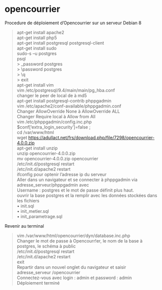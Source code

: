 # opencourrier
Procedure de déploiement d’Opencourrier sur un serveur Debian 8  

> apt-get install apache2  
> apt-get install php5  
> apt-get install postgresql  postgresql-client    
> apt-get install sudo  
> sudo-s –u postgres  
> psql   
	> _password postgres  
	> \password postgres  
	> \q  
	> exit  
> apt-get install vim  
> vim /etc/postgresql/9.4/main/main/pg_hba.conf  
	changer le peer de  local de à md5  
> apt-get install postgresql-contrib phppgadmin  
>  vim /etc/apache2/conf-available/phppgadmin.conf  
	Changer AllowOverride None à  AllowOverride ALL  
	Changer Require local à Allow from All  
>  vim	/etc/phppgadmin/config.inc.php  
	$conf[‘extra_login_security’]=false ;  
> cd  /var/www/html  
> wget https://adullact.net/frs/download.php/file/7298/opencourrier-4.0.0.zip   
>apt-get install unzip  
> unzip opencourrier-4.0.0.zip   
> mv opencourrier-4.0.0.zip opencourrier   
> /etc/init.d/postgresql  restart  
> /etc/init.d/apache2  restart  
> ifconfig pour optenir l’adresse ip du serveur  
>Aller dans un navigateur et se connecter à phppgadmin via adresse_serveur/phppgadmin avec   
	Username : postgres et le mot de passe définit plus haut.  
> ouvrir la base postgres et la remplir avec les données stockées dans les fichiers   
•	init.sql  
•	init_metier.sql  
•	init_parametrage.sql  

Revenir au terminal  
>  vim /var/www/html/opencourrier/dyn/database.inc.php  
	Changer le mot de passe à  Opencourr!er, le nom de la base à postgres, le schéma à public  
> /etc/init.d/postgresql  restart  
> /etc/init.d/apache2  restart   
> exit  
> Repartir dans un nouvel onglet du navigateur et  saisir adresse_serveur /opencourrier   
	Connectez-vous avec login : admin et password : admin  
Déploiement terminé  
